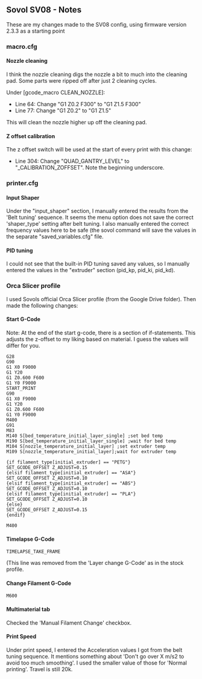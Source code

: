 ## Sovol SV08 - Notes

These are my changes made to the SV08 config, using firmware version 2.3.3 as a starting point

### macro.cfg

#### Nozzle cleaning
I think the nozzle cleaning digs the nozzle a bit to much into the cleaning pad. Some parts were ripped off after just 2 cleaning cycles.

Under [gcode_macro CLEAN_NOZZLE]:

 * Line 64: Change "G1 Z0.2 F300" to "G1 Z1.5 F300"
 * Line 77: Change "G1 Z0.2" to "G1 Z1.5"

This will clean the nozzle higher up off the cleaning pad.

#### Z offset calibration

The z offset switch will be used at the start of every print with this change:

 * Line 304: Change "QUAD_GANTRY_LEVEL" to "_CALIBRATION_ZOFFSET". Note the beginning underscore.
 

### printer.cfg

#### Input Shaper

Under the "input_shaper" section, I manually entered the results from the 'Belt tuning' sequence. 
It seems the menu option does not save the correct 'shaper_type' setting after belt tuning. 
I also manually entered the correct frequency values here to be safe (the sovol command will save the values in the separate "saved_variables.cfg" file.

#### PID tuning

I could not see that the built-in PID tuning saved any values, so I manually entered the values in the "extruder" section (pid_kp, pid_ki, pid_kd).

### Orca Slicer profile

I used Sovols official Orca Slicer profile (from the Google Drive folder). Then made the following changes:

#### Start G-Code

Note: At the end of the start g-code, there is a section of if-statements. This adjusts the z-offset to my liking based on material.
I guess the values will differ for you.


	G28
	G90
	G1 X0 F9000
	G1 Y20
	G1 Z0.600 F600
	G1 Y0 F9000
	START_PRINT
	G90
	G1 X0 F9000
	G1 Y20
	G1 Z0.600 F600
	G1 Y0 F9000
	M400
	G91
	M83
	M140 S[bed_temperature_initial_layer_single] ;set bed temp
	M190 S[bed_temperature_initial_layer_single] ;wait for bed temp
	M104 S[nozzle_temperature_initial_layer] ;set extruder temp
	M109 S[nozzle_temperature_initial_layer];wait for extruder temp

	{if filament_type[initial_extruder] == "PETG"}
	SET_GCODE_OFFSET Z_ADJUST=0.15
	{elsif filament_type[initial_extruder] == "ASA"}
	SET_GCODE_OFFSET Z_ADJUST=0.10
	{elsif filament_type[initial_extruder] == "ABS"}
	SET_GCODE_OFFSET Z_ADJUST=0.10
	{elsif filament_type[initial_extruder] == "PLA"}
	SET_GCODE_OFFSET Z_ADJUST=0.10
	{else}
	SET_GCODE_OFFSET Z_ADJUST=0.15
	{endif}

	M400

#### Timelapse G-Code

	TIMELAPSE_TAKE_FRAME

(This line was removed from the 'Layer change G-Code' as in the stock profile.

#### Change Filament G-Code

	M600

#### Multimaterial tab

Checked the 'Manual Filament Change' checkbox.


#### Print Speed

Under print speed, I entered the Acceleration values I got from the belt tuning sequence. 
It mentions something about 'Don't go over X m/s2 to avoid too much smoothing'. 
I used the smaller value of those for 'Normal printing'. Travel is still 20k.
